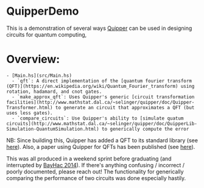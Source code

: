 QuipperDemo
============

This is a demonstration of several ways [Quipper](http://www.mathstat.dal.ca/~selinger/quipper/) can be used in designing circuits for quantum computing,

# Overview:

    - [Main.hs](src/Main.hs)
      - `qft`: A direct implementation of the [quantum fourier transform (QFT)](https://en.wikipedia.org/wiki/Quantum_Fourier_transform) using rotation, hadamard, and cnot gates.
      - `make_approx_qft`: Uses Quipper's generic [circuit transformation facilities](http://www.mathstat.dal.ca/~selinger/quipper/doc/Quipper-Transformer.html) to generate an circuit that approximates a QFT (but uses less gates).
      - `compare_circuits`: Use Quipper's ability to [simulate quatum circuits](http://www.mathstat.dal.ca/~selinger/quipper/doc/QuipperLib-Simulation-QuantumSimulation.html) to generically compute the error


NB: Since building this, Quipper has added a QFT to its standard library (see [here](http://www.mathstat.dal.ca/~selinger/quipper/doc/QuipperLib-QFT.html)). Also, a paper using Quipper for QFTs has been published (see [here](https://arxiv.org/pdf/1406.4481v2.pdf)).

This was all produced in a weekend sprint before graduating (and interrupted by [BayHac 2014](https://wiki.haskell.org/BayHac2014)). If there's anything confusing / incorrect / poorly documented, please reach out! The functionality for generically comparing the performance of two circuits was done especially hastily.